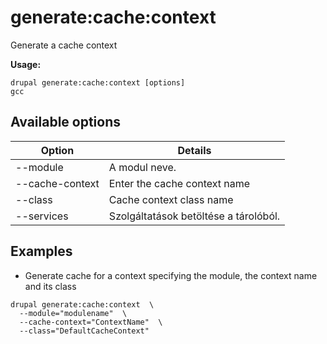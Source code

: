 # generate:cache:context
Generate a cache context

**Usage:**
```
drupal generate:cache:context [options]
gcc
```

## Available options
Option | Details
-------|-------------
--module | A modul neve.
--cache-context | Enter the cache context name
--class | Cache context class name
--services | Szolgáltatások betöltése a tárolóból.

## Examples
* Generate cache for a context specifying the module, the context name and its class
```
drupal generate:cache:context  \
  --module="modulename"  \
  --cache-context="ContextName"  \
  --class="DefaultCacheContext"
```
